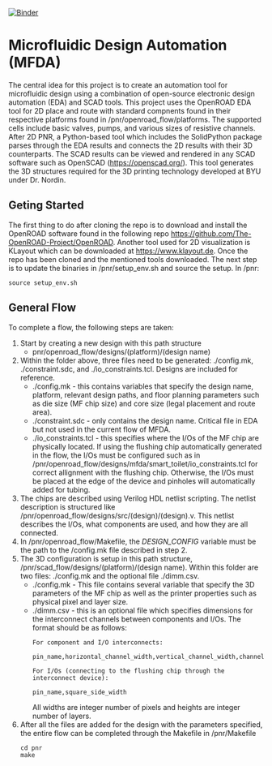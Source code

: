 [![Binder](https://mybinder.org/badge_logo.svg)](https://mybinder.org/v2/gh/utah-MFDA/openmfda_flow/main)

# Microfluidic Design Automation (MFDA)

The central idea for this project is to create an automation
tool for microfluidic design using a combination of open-source
electronic design automation (EDA) and SCAD tools. This project
uses the OpenROAD EDA tool for 2D place and route with standard
compnents found in their respective platforms found in
/pnr/openroad_flow/platforms. The supported cells include
basic valves, pumps, and various sizes of resistive channels.
After 2D PNR, a Python-based tool which includes the
SolidPython package parses through the EDA results and connects
the 2D results with their 3D counterparts. The SCAD results can
be viewed and rendered in any SCAD software such as OpenSCAD
(https://openscad.org/). This tool generates the 3D structures
required for the 3D printing technology developed at BYU under
Dr. Nordin.

## Geting Started

The first thing to do after cloning the repo is to download and
install the OpenROAD software found in the following repo
https://github.com/The-OpenROAD-Project/OpenROAD. Another
tool used for 2D visualization is KLayout which can be
downloaded at https://www.klayout.de. Once the repo has been
cloned and the mentioned tools downloaded. The next step is to
update the binaries in /pnr/setup_env.sh and source the setup.
In /pnr:

```
source setup_env.sh
```

## General Flow

To complete a flow, the following steps are taken:

1. Start by creating a new design with this path structure
    - pnr/openroad_flow/designs/(platform)/(design name)
2. Within the folder above, three files need to be generated:
   ./config.mk, ./constraint.sdc, and ./io_constraints.tcl.
   Designs are included for reference.
    - ./config.mk - this contains variables that specify the
      design name, platform, relevant design paths, and floor
      planning parameters such as die size (MF chip size) and
      core size (legal placement and route area).
    - ./constraint.sdc - only contains the design name.
      Critical file in EDA but not used in the current flow of
      MFDA.
    - ./io_constraints.tcl - this specifies where the I/Os of
      the MF chip are physically located. If using the
      flushing chip automatically generated in the flow, the
      I/Os must be configured such as in
      /pnr/openroad_flow/designs/mfda/smart_toilet/io_constraints.tcl
      for correct allignment with the flushing chip. Otherwise,
      the I/Os must be placed at the edge of the device and
      pinholes will automatically added for tubing.
3. The chips are described using Verilog HDL netlist scripting.
   The netlist description is structured like
   /pnr/openroad_flow/designs/src/(design)/(design).v.
   This netlist describes the I/Os, what components are used,
   and how they are all connected.
4. In /pnr/openroad_flow/Makefile, the *DESIGN_CONFIG* variable
   must be the path to the /config.mk file described in step 2.
5. The 3D configuration is setup in this path structure,
   /pnr/scad_flow/designs/(platform)/(design name). Within
   this folder are two files: ./config.mk and the optional file
   ./dimm.csv.
   - ./config.mk - This file contains several variable that
     specify the 3D parameters of the MF chip as well as the printer
     properties such as physical pixel and layer size.
   - ./dimm.csv - this is an optional file which specifies dimensions
     for the interconnect channels between components and I/Os. The format
     should be as follows:
     ```
     For component and I/O interconnects:

     pin_name,horizontal_channel_width,vertical_channel_width,channel_height

     For I/Os (connecting to the flushing chip through the interconnect device):

     pin_name,square_side_width
     ```
     All widths are integer number of pixels and heights are integer number of
     layers.
6. After all the files are added for the design with the
   parameters specified, the entire flow can be completed through
   the Makefile in /pnr/Makefile
   ```
   cd pnr
   make
   ```
